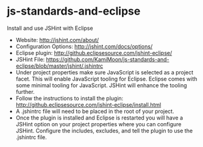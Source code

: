 # js-standards-and-eclipse





Install and use JSHint with Eclipse
* Website:  http://jshint.com/about/
* Configuration Options:  http://jshint.com/docs/options/
* Eclipse plugin:  http://github.eclipsesource.com/jshint-eclipse/
* JSHint File:  https://github.com/KamiMoon/js-standards-and-eclipse/blob/master/jshint/.jshintrc
* Under project properties make sure JavaScript is selected as a project facet. This will enable JavaScript tooling for Eclipse. Eclipse comes with some minimal tooling for JavaScript. JSHint will enhance the tooling further.
* Follow the instructions to install the plugin: http://github.eclipsesource.com/jshint-eclipse/install.html
* A .jshintrc file will need to be placed in the root of your project.
* Once the plugin is installed and Eclipse is restarted you will have a JSHint option on your project properties where you can configure JSHint. Configure the includes, excludes, and tell the plugin to use the .jshintrc file.

